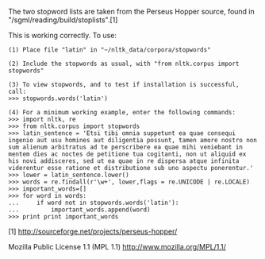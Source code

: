 The two stopword lists are taken from the Perseus Hopper source, found in "/sgml/reading/build/stoplists".[1]

This is working correctly. To use:

    (1) Place file "latin" in "~/nltk_data/corpora/stopwords"
    
    (2) Include the stopwords as usual, with "from nltk.corpus import stopwords"
    
    (3) To view stopwords, and to test if installation is successful, call:
    >>> stopwords.words('latin')
    
    (4) For a minimum working example, enter the following commands:
    >>> import nltk, re
    >>> from nltk.corpus import stopwords
    >>> latin_sentence = 'Etsi tibi omnia suppetunt ea quae consequi ingenio aut usu homines aut diligentia possunt, tamen amore nostro non sum alienum arbitratus ad te perscribere ea quae mihi veniebant in mentem dies ac noctes de petitione tua cogitanti, non ut aliquid ex his novi addisceres, sed ut ea quae in re dispersa atque infinita viderentur esse ratione et distributione sub uno aspectu ponerentur.'
    >>> lower = latin_sentence.lower()
    >>> words = re.findall(r'\w+', lower,flags = re.UNICODE | re.LOCALE)
    >>> important_words=[]
    >>> for word in words:
    ...     if word not in stopwords.words('latin'):
    ...         important_words.append(word)
    >>> print print important_words

[1] http://sourceforge.net/projects/perseus-hopper/

Mozilla Public License 1.1 (MPL 1.1)
http://www.mozilla.org/MPL/1.1/
